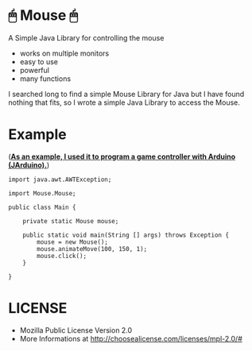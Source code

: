 # 🖱 Mouse 🖱
A Simple Java Library for controlling the mouse

- works on multiple monitors
- easy to use
- powerful
- many functions

I searched long to find a simple Mouse Library for Java but I have found nothing that fits, 
so I wrote a simple Java Library to access the Mouse.

# Example

([**As an example, I used it to program a game controller with Arduino (JArduino).**](https://github.com/AYIDouble/IOT-Arduino-Game-Controller-Java))

```
import java.awt.AWTException;

import Mouse.Mouse;

public class Main {
	
	private static Mouse mouse;
	
	public static void main(String [] args) throws Exception {
		mouse = new Mouse();
		mouse.animateMove(100, 150, 1);
		mouse.click();
	}

}
```
# LICENSE

- Mozilla Public License Version 2.0
- More Informations at   http://choosealicense.com/licenses/mpl-2.0/#

